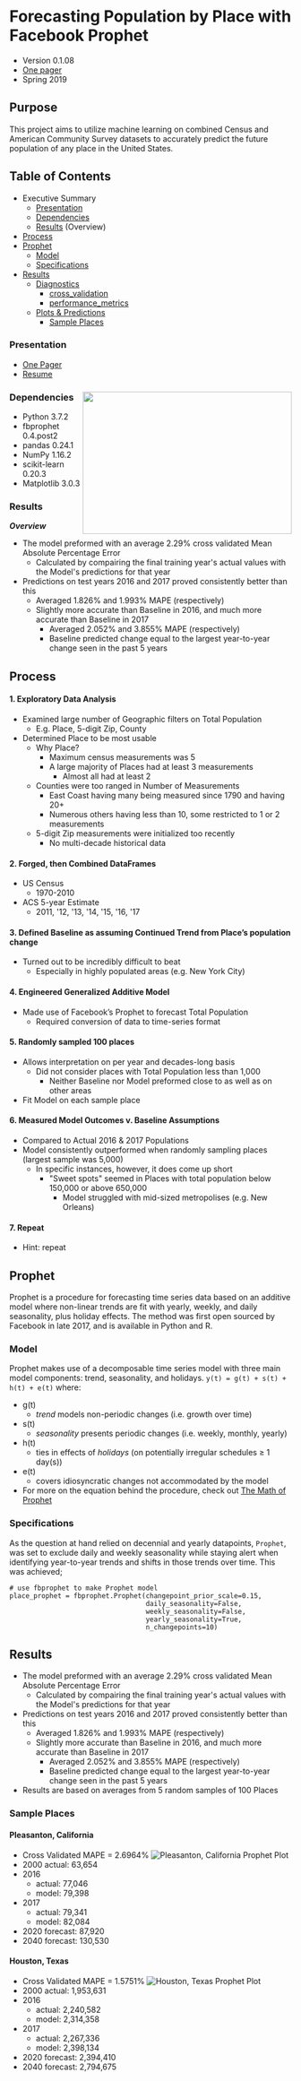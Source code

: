 # Forecasting Population by Place with Facebook Prophet
- Version 0.1.08
- [One pager](https://github.com/gumdropsteve/project-capstone/blob/master/presentation/one_pager.pdf)
- Spring 2019
## Purpose
This project aims to utilize machine learning on combined Census and American Community Survey datasets to accurately predict the future population of any place in the United States.
## Table of Contents
- Executive Summary
  - [Presentation](https://github.com/gumdropsteve/project-capstone/blob/master/README.md#presentation) 
  - [Dependencies](https://github.com/gumdropsteve/project-capstone/blob/master/README.md#dependencies-)
  - [Results](https://github.com/gumdropsteve/project-capstone/blob/master/README.md#results) (Overview)
- [Process](https://github.com/gumdropsteve/project-capstone/blob/master/README.md#process)
- [Prophet](https://github.com/gumdropsteve/project-capstone/blob/master/README.md#prophet)
    - [Model](https://github.com/gumdropsteve/project-capstone/blob/master/README.md#model)
    - [Specifications](https://github.com/gumdropsteve/project-capstone/blob/master/README.md#specifications)
- [Results](https://github.com/gumdropsteve/project-capstone/blob/master/README.md#results)
  - [Diagnostics](https://github.com/gumdropsteve/project-capstone/blob/master/README.md#diagnostics)
    - [cross_validation](https://github.com/gumdropsteve/project-capstone/blob/master/README.md#cross-validation)
    - [performance_metrics](https://github.com/gumdropsteve/project-capstone/blob/master/README.md#preformance-metrics)
  - [Plots & Predictions](https://github.com/gumdropsteve/project-capstone/blob/master/README.md#plots--predictions)
    - [Sample Places](https://github.com/gumdropsteve/project-capstone/blob/master/README.md#sample-places)
### Presentation
- [One Pager](https://github.com/gumdropsteve/project-capstone/blob/master/presentation/one_pager.pdf)
- [Resume](https://github.com/gumdropsteve/project-capstone/blob/master/presentation/may_2019.pdf)
### Dependencies <img align="right" width="372.6" height="253.8" src="https://github.com/gumdropsteve/project-capstone/blob/master/presentation/images/tech-used-Screenshot_2019-04-11%20project_capstone_1pager.png">
- Python 3.7.2  
- fbprophet 0.4.post2
- pandas 0.24.1
- NumPy 1.16.2
- scikit-learn 0.20.3
- Matplotlib 3.0.3
### Results
***Overview***
- The model preformed with an average 2.29% cross validated Mean Absolute Percentage Error
    - Calculated by compairing the final training year's actual values with the Model's predictions for that year
- Predictions on test years 2016 and 2017 proved consistently better than this
    - Averaged 1.826% and 1.993% MAPE (respectively)
    - Slightly more accurate than Baseline in 2016, and much more accurate than Baseline in 2017 
        - Averaged 2.052% and 3.855% MAPE (respectively)
        - Baseline predicted change equal to the largest year-to-year change seen in the past 5 years
## Process
#### 1. Exploratory Data Analysis 
  - Examined large number of Geographic filters on Total Population
    - E.g. Place, 5-digit Zip, County
  - Determined Place to be most usable
    - Why Place?
      - Maximum census measurements was 5
      - A large majority of Places had at least 3 measurements 
        - Almost all had at least 2
    - Counties were too ranged in Number of Measurements
      - East Coast having many being measured since 1790 and having 20+ 
      - Numerous others having less than 10, some restricted to 1 or 2 measurements
    - 5-digit Zip measurements were initialized too recently
      - No multi-decade historical data 
#### 2. Forged, then Combined DataFrames
  - US Census 
    - 1970-2010 
  - ACS 5-year Estimate 
    - 2011, '12, '13, '14, '15, '16, '17  

#### 3. Defined Baseline as assuming Continued Trend from Place’s population change  
  - Turned out to be incredibly difficult to beat
    - Especially in highly populated areas (e.g. New York City)

#### 4. Engineered Generalized Additive Model 
 - Made use of Facebook’s Prophet to forecast Total Population 
   - Required conversion of data to time-series format

#### 5. Randomly sampled 100 places
  - Allows interpretation on per year and decades-long basis
    - Did not consider places with Total Population less than 1,000
      - Neither Baseline nor Model preformed close to as well as on other areas
  - Fit Model on each sample place

#### 6. Measured Model Outcomes v. Baseline Assumptions
  - Compared to Actual 2016 & 2017 Populations
  - Model consistently outperformed when randomly sampling places (largest sample was 5,000)
    - In specific instances, however, it does come up short
      - "Sweet spots" seemed in Places with total population below 150,000 or above 650,000
        - Model struggled with mid-sized metropolises (e.g. New Orleans)
        
#### 7. Repeat 
  - Hint: repeat
## Prophet
Prophet is a procedure for forecasting time series data based on an additive model where non-linear trends are fit with yearly, weekly, and daily seasonality, plus holiday effects. The method was first open sourced by Facebook in late 2017, and is available in Python and R. 
### Model
Prophet makes use of a decomposable time series model with three main model components: trend, seasonality, and holidays.
`y(t) = g(t) + s(t) + h(t) + e(t)`
where:
- g(t)
    - *trend* models non-periodic changes (i.e. growth over time)
- s(t)
    - *seasonality* presents periodic changes (i.e. weekly, monthly, yearly)
- h(t)
    - ties in effects of *holidays* (on potentially irregular schedules ≥ 1 day(s))
- e(t)
    - covers idiosyncratic changes not accommodated by the model
- For more on the equation behind the procedure, check out [The Math of Prophet](https://medium.com/future-vision/the-math-of-prophet-46864fa9c55a)
### Specifications
As the question at hand relied on decennial and yearly datapoints, `Prophet`, was set to exclude daily and weekly seasonality while staying alert when identifying year-to-year trends and shifts in those trends over time. This was achieved;  
```
# use fbprophet to make Prophet model
place_prophet = fbprophet.Prophet(changepoint_prior_scale=0.15,
                                  daily_seasonality=False,
                                  weekly_seasonality=False,
                                  yearly_seasonality=True,
                                  n_changepoints=10)
```
## Results  
- The model preformed with an average 2.29% cross validated Mean Absolute Percentage Error
    - Calculated by compairing the final training year's actual values with the Model's predictions for that year
- Predictions on test years 2016 and 2017 proved consistently better than this
    - Averaged 1.826% and 1.993% MAPE (respectively)
    - Slightly more accurate than Baseline in 2016, and much more accurate than Baseline in 2017 
        - Averaged 2.052% and 3.855% MAPE (respectively)
        - Baseline predicted change equal to the largest year-to-year change seen in the past 5 years
- Results are based on averages from 5 random samples of 100 Places
### Sample Places
#### Pleasanton, California
- Cross Validated MAPE = 2.6964%
![Pleasanton, California Prophet Plot](https://github.com/gumdropsteve/project-capstone/blob/master/presentation/images/pleasanton_prophet.png)
- 2000 actual: 63,654    
- 2016
    - actual: 77,046
    - model: 79,398
- 2017
    - actual: 79,341
    - model: 82,084
- 2020 forecast: 87,920                    
- 2040 forecast: 130,530
#### Houston, Texas
- Cross Validated MAPE = 1.5751%
![Houston, Texas Prophet Plot](https://github.com/gumdropsteve/project-capstone/blob/master/presentation/images/houston_prophet.png)
- 2000 actual: 1,953,631  
- 2016
    - actual: 2,240,582
    - model: 2,314,358
- 2017
    - actual: 2,267,336
    - model: 2,398,134
- 2020 forecast: 2,394,410                  
- 2040 forecast: 2,794,675 
